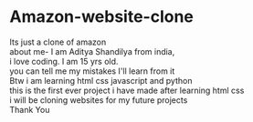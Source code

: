 # Amazon-website-clone
Its just a clone of amazon
<br>
about me- I am Aditya Shandilya from india,
<br>
i love coding. I am 15 yrs old.
<br>
you can tell me my mistakes I'll learn from it
<br>
Btw i am learning html css javascript and python 
<br>
this is the first ever project i have made after learning html css 
<br>
i will be cloning websites for my future projects 
<br>
Thank You

